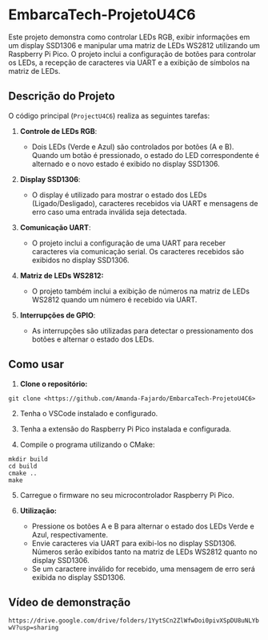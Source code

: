 # EmbarcaTech-ProjetoU4C6

Este projeto demonstra como controlar LEDs RGB, exibir informações em um display SSD1306 e manipular uma matriz de LEDs WS2812 utilizando um Raspberry Pi Pico. O projeto inclui a configuração de botões para controlar os LEDs, a recepção de caracteres via UART e a exibição de símbolos na matriz de LEDs.

## Descrição do Projeto

O código principal (`ProjectU4C6`) realiza as seguintes tarefas:

1. **Controle de LEDs RGB**: 
   - Dois LEDs (Verde e Azul) são controlados por botões (A e B). Quando um botão é pressionado, o estado do LED correspondente é alternado e o novo estado é exibido no display SSD1306.

2. **Display SSD1306**:
   - O display é utilizado para mostrar o estado dos LEDs (Ligado/Desligado), caracteres recebidos via UART e mensagens de erro caso uma entrada inválida seja detectada.

3. **Comunicação UART**:
   - O projeto inclui a configuração de uma UART para receber caracteres via comunicação serial. Os caracteres recebidos são exibidos no display SSD1306.

4. **Matriz de LEDs WS2812:**
    - O projeto também inclui a exibição de números na matriz de LEDs WS2812 quando um número é recebido via UART.

5. **Interrupções de GPIO**:
   - As interrupções são utilizadas para detectar o pressionamento dos botões e alternar o estado dos LEDs.

## Como usar

1. **Clone o repositório:**
```
git clone <https://github.com/Amanda-Fajardo/EmbarcaTech-ProjetoU4C6>
```

2. Tenha o VSCode instalado e configurado.
   
3. Tenha a extensão do Raspberry Pi Pico instalada e configurada.
   
4. Compile o programa utilizando o CMake:

```
mkdir build
cd build
cmake ..
make
```
5. Carregue o firmware no seu microcontrolador Raspberry Pi Pico.

6. **Utilização:**
    - Pressione os botões A e B para alternar o estado dos LEDs Verde e Azul, respectivamente.
    - Envie caracteres via UART para exibi-los no display SSD1306. Números serão exibidos tanto na matriz de LEDs WS2812 quanto no display SSD1306.
    - Se um caractere inválido for recebido, uma mensagem de erro será exibida no display SSD1306.

## Vídeo de demonstração
``https://drive.google.com/drive/folders/1YytSCn2ZlWfwDoi0pivXSpDU8uNLYbwV?usp=sharing``
